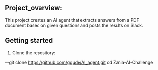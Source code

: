 ## Project_overview:

This project creates an AI agent that extracts answers from a PDF document based on given questions and posts the results on Slack.

## Getting started
1. Clone the repository:
   
--git clone https://github.com/ggude/AI_agent.git
cd Zania-AI-Challenge




